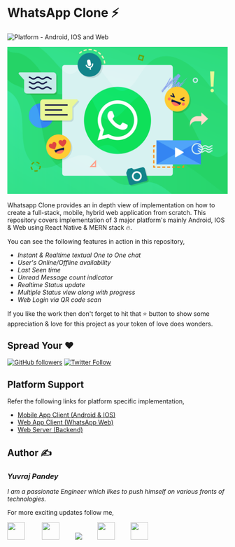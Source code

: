 # WhatsApp Clone ⚡

![Platform - Android, IOS and Web](https://img.shields.io/badge/platform-Android%20%7C%20IOS%20%7C%20Web-green.svg) 

![](assets/whclone4.png)

Whatsapp Clone provides an in depth view of implementation on how to create a full-stack, mobile, hybrid web application from scratch. This repository covers implementation of 3 major platform's mainly Android, IOS & Web using React Native & MERN stack 🔥.

You can see the following features in action in this repository,
* *Instant & Realtime textual One to One chat*
* *User's Online/Offline availability*
* *Last Seen time*
* *Unread Message count indicator*
* *Realtime Status update*
* *Multiple Status view along with progress*
* *Web Login via QR code scan*

If you like the work then don't forget to hit that ⭐ button to show some appreciation & love for this project as your token of love does wonders.

## Spread Your ❤️
[![GitHub followers](https://img.shields.io/github/followers/yuvraj24.svg?style=social&label=Follow)](https://github.com/yuvraj24)  [![Twitter Follow](https://img.shields.io/twitter/follow/yuvrajpy24.svg?style=social)](https://twitter.com/yuvrajpy24)
<br>

## Platform Support
Refer the following links for platform specific implementation,
* <a href="">Mobile App Client (Android & IOS)</a>
* <a href="">Web App Client (WhatsApp Web)</a>
* <a href="https://github.com/yuvraj24/WhatsApp-Clone/tree/master/web-server">Web Server (Backend)</a>

## Author  ✍️

### *Yuvraj Pandey*
*I am a passionate Engineer which likes to push himself on various fronts of technologies.*  

For more exciting updates follow me,

<a href="https://twitter.com/yuvrajpy24" target="_blank"><img src="https://github.com/yuvraj24/LiveSmashBar/blob/master/images/twitter.png" width="40" height="40"></a> &nbsp;&nbsp;&nbsp;&nbsp;&nbsp;&nbsp;&nbsp;&nbsp;&nbsp;<a href="https://www.linkedin.com/in/yuvraj24" target="_blank"><img src="https://github.com/yuvraj24/LiveSmashBar/blob/master/images/linkedin.png" width="40" height="40"></a>&nbsp;&nbsp;&nbsp;&nbsp;&nbsp;&nbsp;&nbsp;&nbsp;&nbsp;<a href="https://github.com/yuvraj24" target="_blank"><img src="https://github.com/yuvraj24/LiveSmashBar/blob/master/images/github.png" height="40"></a>&nbsp;&nbsp;&nbsp;&nbsp;&nbsp;&nbsp;&nbsp;&nbsp;&nbsp;<a href="https://medium.com/@yuvrajpandey24" target="_blank"><img src="https://github.com/yuvraj24/LiveSmashBar/blob/master/images/medium.png" width="40" height="40"></a>&nbsp;&nbsp;&nbsp;&nbsp;&nbsp;&nbsp;&nbsp;&nbsp;&nbsp;<a href="https://play.google.com/store/apps/developer?id=Yuvraj+Pandey"><img src="https://github.com/yuvraj24/LiveSmashBar/blob/master/images/playstore.png" width="40" height="40"></a>
